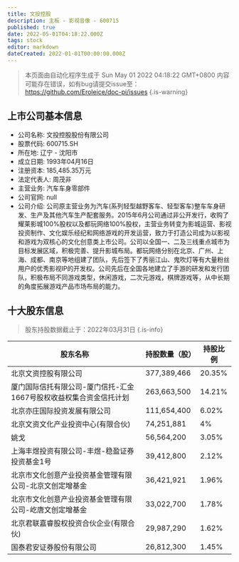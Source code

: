 ```yaml
---
title: 文投控股
description: 主板 - 影视音像 - 600715
published: true
date: 2022-05-01T04:18:22.000Z
tags: stock
editor: markdown
dateCreated: 2022-01-01T00:00:00.000Z
---
```


> 本页面由自动化程序生成于 Sun May 01 2022 04:18:22 GMT+0800
> 内容可能存在错误，如有bug请提交issue至：https://github.com/Eroleice/doc-pi/issues
{.is-warning}

## 上市公司基本信息
- 公司名称: 文投控股股份有限公司
- 股票代码: 600715.SH
- 所在地: 辽宁 - 沈阳市
- 成立日期: 1993年04月16日
- 注册资本: 185,485.35万元
- 法定代表人: 周茂非
- 主营业务: 汽车车身零部件
- 公司官网: null
- 公司介绍: 公司原主营业务为汽车(系列轻型越野客车、轻型客车)整车车身研发、生产及其他汽车生产配套服务。2015年6月公司通过非公开发行，收购了耀莱影城100%股权以及都玩网络100%股权，主营业务转变为影城运营、影视投资制作、文化娱乐经纪和网络游戏的开发运营，致力于打造公司成为以影视和游戏为双核心的文化创意类上市公司。公司以全国一、二及三线重点城市为目标发展区域，积极完善、提升影城布局。都玩网络分别在北京、广州、上海、成都、南京等地组建了团队，先后签下了秀丽江山、鬼吹灯等有大量粉丝用户的优秀影视IP的开发权。公司先后在全国各地建立了手游的研发和发行团队，积极布局不同游戏类型，休闲游戏，二次元游戏，棋牌游戏等，从中长期的角度拓展游戏产品市场布局的能力。


## 十大股东信息
> 股东持股数据截止于：2022年03月31日
{.is-info}

| 股东名称 | 持股数量（股） | 持股比例 |
| --- | --- | --- |
| 北京文资控股有限公司 | 377,389,466 | 20.35% |
| 厦门国际信托有限公司-厦门信托-汇金1667号股权收益权集合资金信托计划 | 263,663,500 | 14.21% |
| 北京亦庄国际投资发展有限公司 | 111,654,400 | 6.02% |
| 北京文资文化产业投资中心(有限合伙) | 74,251,881 | 4% |
| 姚戈 | 56,564,200 | 3.05% |
| 上海丰煜投资有限公司-丰煜-稳盈证券投资基金1号 | 39,412,800 | 2.12% |
| 北京市文化创意产业投资基金管理有限公司-北京文创定增基金 | 36,421,921 | 1.96% |
| 北京市文化创意产业投资基金管理有限公司-屹唐文创定增基金 | 33,022,700 | 1.78% |
| 北京君联嘉睿股权投资合伙企业(有限合伙) | 29,987,290 | 1.62% |
| 国泰君安证券股份有限公司 | 26,812,300 | 1.45% |




